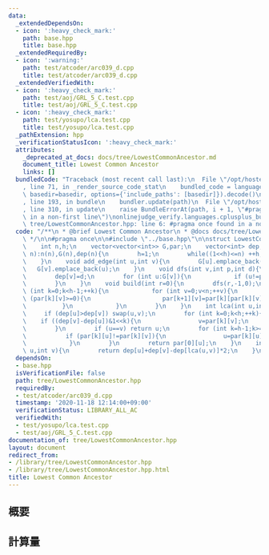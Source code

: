 ```yaml
---
data:
  _extendedDependsOn:
  - icon: ':heavy_check_mark:'
    path: base.hpp
    title: base.hpp
  _extendedRequiredBy:
  - icon: ':warning:'
    path: test/atcoder/arc039_d.cpp
    title: test/atcoder/arc039_d.cpp
  _extendedVerifiedWith:
  - icon: ':heavy_check_mark:'
    path: test/aoj/GRL_5_C.test.cpp
    title: test/aoj/GRL_5_C.test.cpp
  - icon: ':heavy_check_mark:'
    path: test/yosupo/lca.test.cpp
    title: test/yosupo/lca.test.cpp
  _pathExtension: hpp
  _verificationStatusIcon: ':heavy_check_mark:'
  attributes:
    _deprecated_at_docs: docs/tree/LowestCommonAncestor.md
    document_title: Lowest Common Ancestor
    links: []
  bundledCode: "Traceback (most recent call last):\n  File \"/opt/hostedtoolcache/Python/3.9.0/x64/lib/python3.9/site-packages/onlinejudge_verify/documentation/build.py\"\
    , line 71, in _render_source_code_stat\n    bundled_code = language.bundle(stat.path,\
    \ basedir=basedir, options={'include_paths': [basedir]}).decode()\n  File \"/opt/hostedtoolcache/Python/3.9.0/x64/lib/python3.9/site-packages/onlinejudge_verify/languages/cplusplus.py\"\
    , line 193, in bundle\n    bundler.update(path)\n  File \"/opt/hostedtoolcache/Python/3.9.0/x64/lib/python3.9/site-packages/onlinejudge_verify/languages/cplusplus_bundle.py\"\
    , line 310, in update\n    raise BundleErrorAt(path, i + 1, \"#pragma once found\
    \ in a non-first line\")\nonlinejudge_verify.languages.cplusplus_bundle.BundleErrorAt:\
    \ tree/LowestCommonAncestor.hpp: line 6: #pragma once found in a non-first line\n"
  code: "/**\n * @brief Lowest Common Ancestor\n * @docs docs/tree/LowestCommonAncestor.md\n\
    \ */\n\n#pragma once\n\n#include \"../base.hpp\"\n\nstruct LowestCommonAncestor{\n\
    \    int n,h;\n    vector<vector<int>> G,par;\n    vector<int> dep;\n    LowestCommonAncestor(int\
    \ n):n(n),G(n),dep(n){\n        h=1;\n        while((1<<h)<=n) ++h;\n        par.assign(h,vector<int>(n,-1));\n\
    \    }\n    void add_edge(int u,int v){\n        G[u].emplace_back(v);\n     \
    \   G[v].emplace_back(u);\n    }\n    void dfs(int v,int p,int d){\n        par[0][v]=p;\n\
    \        dep[v]=d;\n        for (int u:G[v]){\n            if (u!=p) dfs(u,v,d+1);\n\
    \        }\n    }\n    void build(int r=0){\n        dfs(r,-1,0);\n        for\
    \ (int k=0;k<h-1;++k){\n            for (int v=0;v<n;++v){\n                if\
    \ (par[k][v]>=0){\n                    par[k+1][v]=par[k][par[k][v]];\n      \
    \          }\n            }\n        }\n    }\n    int lca(int u,int v){\n   \
    \     if (dep[u]>dep[v]) swap(u,v);\n        for (int k=0;k<h;++k){\n        \
    \    if ((dep[v]-dep[u])&1<<k){\n                v=par[k][v];\n            }\n\
    \        }\n        if (u==v) return u;\n        for (int k=h-1;k>=0;--k){\n \
    \           if (par[k][u]!=par[k][v]){\n                u=par[k][u]; v=par[k][v];\n\
    \            }\n        }\n        return par[0][u];\n    }\n    int distance(int\
    \ u,int v){\n        return dep[u]+dep[v]-dep[lca(u,v)]*2;\n    }\n};"
  dependsOn:
  - base.hpp
  isVerificationFile: false
  path: tree/LowestCommonAncestor.hpp
  requiredBy:
  - test/atcoder/arc039_d.cpp
  timestamp: '2020-11-18 12:14:00+09:00'
  verificationStatus: LIBRARY_ALL_AC
  verifiedWith:
  - test/yosupo/lca.test.cpp
  - test/aoj/GRL_5_C.test.cpp
documentation_of: tree/LowestCommonAncestor.hpp
layout: document
redirect_from:
- /library/tree/LowestCommonAncestor.hpp
- /library/tree/LowestCommonAncestor.hpp.html
title: Lowest Common Ancestor
---
```

## 概要

## 計算量